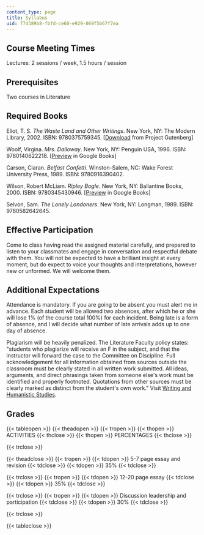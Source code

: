 ```yaml
---
content_type: page
title: Syllabus
uid: 774389b8-fbfd-ce60-e929-069f5b67f7ea
---
```


Course Meeting Times
--------------------

Lectures: 2 sessions / week, 1.5 hours / session

Prerequisites
-------------

Two courses in Literature

Required Books
--------------

Eliot, T. S. _The Waste Land and Other Writings_. New York, NY: The Modern Library, 2002. ISBN: 9780375759345. \[[Download](http://www.gutenberg.org/etext/1321) from Project Gutenberg\]

Woolf, Virgina. _Mrs. Dalloway_. New York, NY: Penguin USA, 1996. ISBN: 9780140622218. \[[Preview](http://books.google.com/books?id=QEHI-uN0tmgC&printsec=frontcover&dq=mrs.+dalloway#v=onepage&q=&f=false) in Google Books\]

Carson, Ciaran. _Belfast Confetti_. Winston-Salem, NC: Wake Forest University Press, 1989. ISBN: 9780916390402.

Wilson, Robert McLiam. _Ripley Bogle_. New York, NY: Ballantine Books, 2000. ISBN: 9780345430946. \[[Preview](http://books.google.com/books?id=7Dp4b8QM6cQC&printsec=frontcover&dq=ripley+bogle#v=onepage&q=&f=false) in Google Books\]

Selvon, Sam. _The Lonely Londoners_. New York, NY: Longman, 1989. ISBN: 9780582642645.

Effective Participation
-----------------------

Come to class having read the assigned material carefully, and prepared to listen to your classmates and engage in conversation and respectful debate with them. You will not be expected to have a brilliant insight at every moment, but do expect to voice your thoughts and interpretations, however new or unformed. We will welcome them.

Additional Expectations
-----------------------

Attendance is mandatory. If you are going to be absent you must alert me in advance. Each student will be allowed two absences, after which he or she will lose 1% (of the course total 100%) for each incident. Being late is a form of absence, and I will decide what number of late arrivals adds up to one day of absence.

Plagiarism will be heavily penalized. The Literature Faculty policy states: "students who plagiarize will receive an F in the subject, and that the instructor will forward the case to the Committee on Discipline. Full acknowledgement for all information obtained from sources outside the classroom must be clearly stated in all written work submitted. All ideas, arguments, and direct phrasings taken from someone else's work must be identified and properly footnoted. Quotations from other sources must be clearly marked as distinct from the student's own work." Visit [Writing and Humanistic Studies](http://cmsw.mit.edu/writing-and-communication-center/).

Grades
------

{{< tableopen >}}
{{< theadopen >}}
{{< tropen >}}
{{< thopen >}}
ACTIVITIES
{{< thclose >}}
{{< thopen >}}
PERCENTAGES
{{< thclose >}}

{{< trclose >}}

{{< theadclose >}}
{{< tropen >}}
{{< tdopen >}}
5-7 page essay and revision
{{< tdclose >}}
{{< tdopen >}}
35%
{{< tdclose >}}

{{< trclose >}}
{{< tropen >}}
{{< tdopen >}}
12-20 page essay
{{< tdclose >}}
{{< tdopen >}}
35%
{{< tdclose >}}

{{< trclose >}}
{{< tropen >}}
{{< tdopen >}}
Discussion leadership and participation
{{< tdclose >}}
{{< tdopen >}}
30%
{{< tdclose >}}

{{< trclose >}}

{{< tableclose >}}